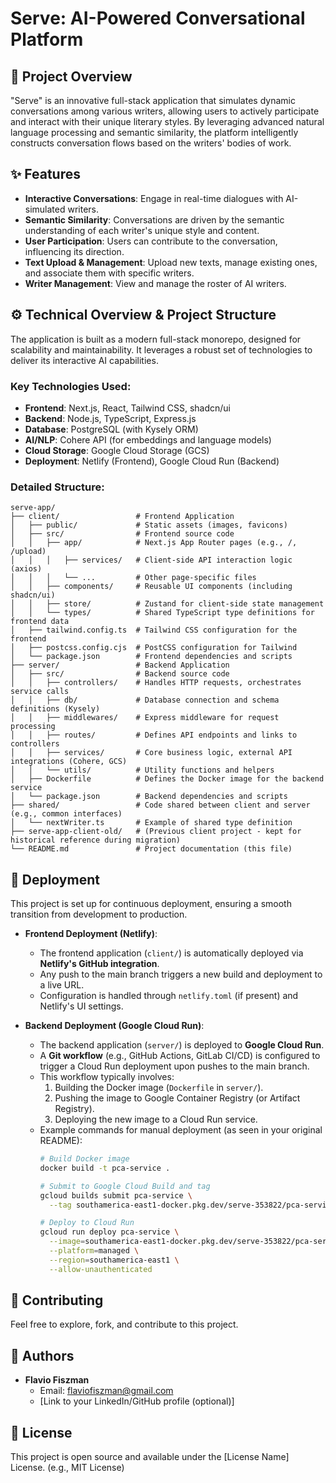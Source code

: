 # Serve: AI-Powered Conversational Platform

## 🚀 Project Overview

"Serve" is an innovative full-stack application that simulates dynamic conversations among various writers, allowing users to actively participate and interact with their unique literary styles. By leveraging advanced natural language processing and semantic similarity, the platform intelligently constructs conversation flows based on the writers' bodies of work.

## ✨ Features

*   **Interactive Conversations**: Engage in real-time dialogues with AI-simulated writers.
*   **Semantic Similarity**: Conversations are driven by the semantic understanding of each writer's unique style and content.
*   **User Participation**: Users can contribute to the conversation, influencing its direction.
*   **Text Upload & Management**: Upload new texts, manage existing ones, and associate them with specific writers.
*   **Writer Management**: View and manage the roster of AI writers.

## ⚙️ Technical Overview & Project Structure

The application is built as a modern full-stack monorepo, designed for scalability and maintainability. It leverages a robust set of technologies to deliver its interactive AI capabilities.

### Key Technologies Used:

*   **Frontend**: Next.js, React, Tailwind CSS, shadcn/ui
*   **Backend**: Node.js, TypeScript, Express.js
*   **Database**: PostgreSQL (with Kysely ORM)
*   **AI/NLP**: Cohere API (for embeddings and language models)
*   **Cloud Storage**: Google Cloud Storage (GCS)
*   **Deployment**: Netlify (Frontend), Google Cloud Run (Backend)

### Detailed Structure:

```
serve-app/
├── client/                 # Frontend Application
│   ├── public/             # Static assets (images, favicons)
│   ├── src/                # Frontend source code
│   │   ├── app/            # Next.js App Router pages (e.g., /, /upload)
│   │   │   ├── services/   # Client-side API interaction logic (axios)
│   │   │   └── ...         # Other page-specific files
│   │   ├── components/     # Reusable UI components (including shadcn/ui)
│   │   ├── store/          # Zustand for client-side state management
│   │   └── types/          # Shared TypeScript type definitions for frontend data
│   ├── tailwind.config.ts  # Tailwind CSS configuration for the frontend
│   ├── postcss.config.cjs  # PostCSS configuration for Tailwind
│   └── package.json        # Frontend dependencies and scripts
├── server/                 # Backend Application
│   ├── src/                # Backend source code
│   │   ├── controllers/    # Handles HTTP requests, orchestrates service calls
│   │   ├── db/             # Database connection and schema definitions (Kysely)
│   │   ├── middlewares/    # Express middleware for request processing
│   │   ├── routes/         # Defines API endpoints and links to controllers
│   │   ├── services/       # Core business logic, external API integrations (Cohere, GCS)
│   │   └── utils/          # Utility functions and helpers
│   ├── Dockerfile          # Defines the Docker image for the backend service
│   └── package.json        # Backend dependencies and scripts
├── shared/                 # Code shared between client and server (e.g., common interfaces)
│   └── nextWriter.ts       # Example of shared type definition
├── serve-app-client-old/   # (Previous client project - kept for historical reference during migration)
└── README.md               # Project documentation (this file)
```

## 🚀 Deployment

This project is set up for continuous deployment, ensuring a smooth transition from development to production.

*   **Frontend Deployment (Netlify)**:
    *   The frontend application (`client/`) is automatically deployed via **Netlify's GitHub integration**.
    *   Any push to the main branch triggers a new build and deployment to a live URL.
    *   Configuration is handled through `netlify.toml` (if present) and Netlify's UI settings.

*   **Backend Deployment (Google Cloud Run)**:
    *   The backend application (`server/`) is deployed to **Google Cloud Run**.
    *   A **Git workflow** (e.g., GitHub Actions, GitLab CI/CD) is configured to trigger a Cloud Run deployment upon pushes to the main branch.
    *   This workflow typically involves:
        1.  Building the Docker image (`Dockerfile` in `server/`).
        2.  Pushing the image to Google Container Registry (or Artifact Registry).
        3.  Deploying the new image to a Cloud Run service.
    *   Example commands for manual deployment (as seen in your original README):
        ```bash
        # Build Docker image
        docker build -t pca-service .

        # Submit to Google Cloud Build and tag
        gcloud builds submit pca-service \
          --tag southamerica-east1-docker.pkg.dev/serve-353822/pca-service-repo/pca-service

        # Deploy to Cloud Run
        gcloud run deploy pca-service \
          --image=southamerica-east1-docker.pkg.dev/serve-353822/pca-service-repo/pca-service \
          --platform=managed \
          --region=southamerica-east1 \
          --allow-unauthenticated
        ```

## 🤝 Contributing

Feel free to explore, fork, and contribute to this project.

## 👤 Authors

*   **Flavio Fiszman**
    *   Email: flaviofiszman@gmail.com
    *   [Link to your LinkedIn/GitHub profile (optional)]

## 📄 License

This project is open source and available under the [License Name] License. (e.g., MIT License)